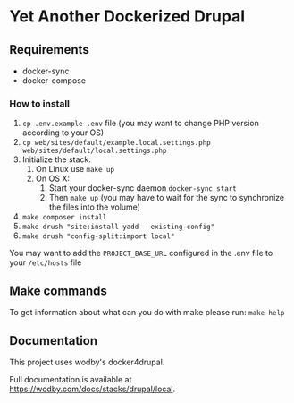 # Yet Another Dockerized Drupal

## Requirements

- docker-sync
- docker-compose

### How to install


1. `cp .env.example .env` file (you may want to change PHP version according to your OS)
1. `cp web/sites/default/example.local.settings.php web/sites/default/local.settings.php`
1. Initialize the stack:
    1. On Linux use `make up`
    1. On OS X:
        1. Start your docker-sync daemon `docker-sync start`
        1. Then `make up` (you may have to wait for the sync to synchronize the files into the volume)
1. `make composer install`
1. `make drush "site:install yadd --existing-config"`
1. `make drush "config-split:import local"`

You may want to add the `PROJECT_BASE_URL` configured in the .env file to your `/etc/hosts` file

## Make commands

To get information about what can you do with make please run:
`make help`

## Documentation

This project uses wodby's docker4drupal.

Full documentation is available at https://wodby.com/docs/stacks/drupal/local.
